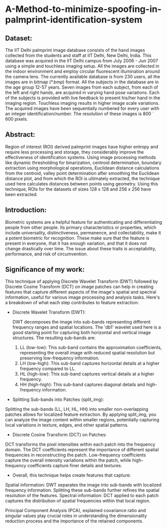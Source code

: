 # A-Method-to-minimize-spoofing-in-palmprint-identification-system

## Dataset:
The IIT Delhi palmprint image database consists of the hand images collected from the students and staff at IIT Delhi, New Delhi, India. This database was acquired in the IIT Delhi campus from July 2006 - Jun 2007 using a simple and touchless imaging setup. All the images are collected in the indoor environment and employ circular fluorescent illumination around the camera lens. The currently available database is from 230 users, all the images are in bitmap (*.bmp) format. All the subjects in the database are in the age group 12-57 years. Seven images from each subject, from each of the left and right hands, are acquired in varying hand pose variations. Each of the subjects is provided with live feedback to present his/her hand in the imaging region. Touchless imaging results in higher image scale variations. The acquired images have been sequentially numbered for every user with an integer identification/number. The resolution of these images is 800 ´ 600 pixels.


## Abstract:
Region of interest (ROI) derived palmprint images have higher entropy and require less processing and storage, they considerably improve the effectiveness of identification systems. Using image processing methods like dynamic thresholding for binarization, centroid determination, boundary extraction using morphological operations, Euclidean distance calculations from the centroid, valley point determination after smoothing the Euclidean distance plot, and from which the ROI is ultimately extracted, the technique used here calculates distances between points using geometry. Using this technique, ROIs for the datasets of sizes 128 x 128 and 256 x 256 have been extracted.

## Introduction:
Biometric systems are a helpful feature for authenticating and differentiating people from other people. Its primary characteristics or properties, which include universality, distinctiveness, permanence, and collectability, make it a potent biometric for recognition. These make sure that the feature is present in everyone, that it has enough variation, and that it does not change drastically over time. The issue about these traits is acceptability, performance, and risk of circumvention.


## Significance of my work:
This technique of applying Discrete Wavelet Transform (DWT) followed by Discrete Cosine Transform (DCT) on image patches can help in creating features that capture different aspects of the image's spatial and spectral information, useful for various image processing and analysis tasks. Here's a breakdown of what each step contributes to feature extraction:

* Discrete Wavelet Transform (DWT):

  DWT decomposes the image into sub-bands representing different frequency ranges and spatial locations.
  The 'db1' wavelet used here is a good starting point for capturing both horizontal and vertical image structures.
  The resulting sub-bands are:
  1. LL (low-low): This sub-band contains the approximation coefficients, representing the overall image with reduced spatial resolution but preserving low-frequency information.
  2. LH (low-high): This sub-band captures horizontal details at a higher frequency compared to LL.
  3. HL (high-low): This sub-band captures vertical details at a higher frequency.
  4. HH (high-high): This sub-band captures diagonal details and high-frequency information.

* Splitting Sub-bands into Patches (split_img):

Splitting the sub-bands (LL, LH, HL, HH) into smaller non-overlapping patches allows for localized feature extraction.
By applying split_img, you can analyze the image content within smaller regions, potentially capturing local variations in texture, edges, and other spatial patterns.

* Discrete Cosine Transform (DCT) on Patches:

DCT transforms the pixel intensities within each patch into the frequency domain.
The DCT coefficients represent the importance of different spatial frequencies in reconstructing the patch.
Low-frequency coefficients capture the overall intensity variations within the patch, while high-frequency coefficients capture finer details and textures.

* Overall, this technique helps create features that capture:

Spatial information: DWT separates the image into sub-bands with localized frequency information. Splitting these sub-bands further refines the spatial resolution of the features.
Spectral information: DCT applied to each patch captures the distribution of spatial frequencies within that local region.

Principal Component Analysis (PCA), explained covariance ratio and singular values play crucial roles in understanding the dimensionality reduction process and the importance of the retained components.

